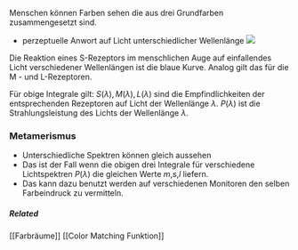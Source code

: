 Menschen können Farben sehen die aus drei Grundfarben zusammengesetzt sind.

- perzeptuelle Anwort auf Licht unterschiedlicher Wellenlänge
![](perzeptuelleAntwort.png)

Die Reaktion eines S-Rezeptors im menschlichen Auge auf einfallendes Licht verschiedener Wellenlängen ist die blaue Kurve.
Analog gilt das für die M - und L-Rezeptoren.

Für obige Integrale gilt: $S(\lambda),  M(\lambda), L(\lambda)$ sind die Empfindlichkeiten der entsprechenden Rezeptoren auf Licht der Wellenlänge $\lambda$. $P(\lambda)$ ist die Strahlungsleistung des Lichts der Wellenlänge $\lambda$.

### Metamerismus
- Unterschiedliche Spektren können gleich aussehen
- Das ist der Fall wenn die obigen drei Integrale für verschiedene Lichtspektren $P(\lambda)$ die gleichen Werte $m$,$s$,$l$ liefern.
- Das kann dazu benutzt werden auf verschiedenen Monitoren den selben Farbeindruck zu vermitteln.

##### Related
[[Farbräume]]
[[Color Matching Funktion]]